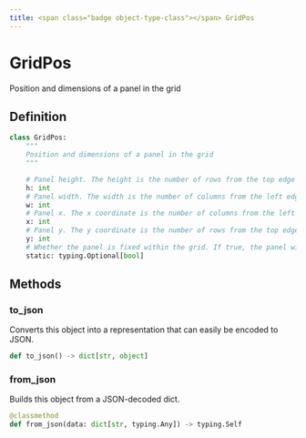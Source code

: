 ```yaml
---
title: <span class="badge object-type-class"></span> GridPos
---
```

# <span class="badge object-type-class"></span> GridPos

Position and dimensions of a panel in the grid

## Definition

```python
class GridPos:
    """
    Position and dimensions of a panel in the grid
    """

    # Panel height. The height is the number of rows from the top edge of the panel.
    h: int
    # Panel width. The width is the number of columns from the left edge of the panel.
    w: int
    # Panel x. The x coordinate is the number of columns from the left edge of the grid
    x: int
    # Panel y. The y coordinate is the number of rows from the top edge of the grid
    y: int
    # Whether the panel is fixed within the grid. If true, the panel will not be affected by other panels' interactions
    static: typing.Optional[bool]
```
## Methods

### <span class="badge object-method"></span> to_json

Converts this object into a representation that can easily be encoded to JSON.

```python
def to_json() -> dict[str, object]
```

### <span class="badge object-method"></span> from_json

Builds this object from a JSON-decoded dict.

```python
@classmethod
def from_json(data: dict[str, typing.Any]) -> typing.Self
```

